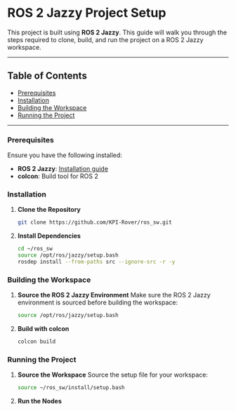 # ROS 2 Jazzy Project Setup

This project is built using **ROS 2 Jazzy**. This guide will walk you through the steps required to clone, build, and run the project on a ROS 2 Jazzy workspace.

---

## Table of Contents
- [Prerequisites](#prerequisites)
- [Installation](#installation)
- [Building the Workspace](#building-the-workspace)
- [Running the Project](#running-the-project)

---

### Prerequisites

Ensure you have the following installed:

- **ROS 2 Jazzy**: [Installation guide](https://docs.ros.org/en/jazzy/Installation.html)
- **colcon**: Build tool for ROS 2

### Installation

1. **Clone the Repository**
   ```bash
   git clone https://github.com/KPI-Rover/ros_sw.git
   ```

2. **Install Dependencies**
    ```bash
    cd ~/ros_sw
    source /opt/ros/jazzy/setup.bash
    rosdep install --from-paths src --ignore-src -r -y
    ```

### Building the Workspace
1. **Source the ROS 2 Jazzy Environment**
    Make sure the ROS 2 Jazzy environment is sourced before building the workspace:
    ```bash
    source /opt/ros/jazzy/setup.bash
    ```
2. **Build with colcon**
    ```bash
    colcon build
    ```

### Running the Project
1. **Source the Workspace**
    Source the setup file for your workspace:
    ```bash
    source ~/ros_sw/install/setup.bash
    ```
2. **Run the Nodes**